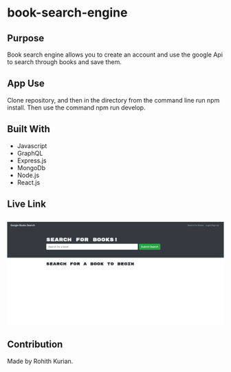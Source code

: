 # book-search-engine

## Purpose
Book search engine allows you to create an account and use the google Api to search through books and save them. 

## App Use
Clone repository, and then in the directory from the command line run npm install. Then use the command npm run develop. 

## Built With
* Javascript
* GraphQL
* Express.js
* MongoDb
* Node.js
* React.js

## Live Link


##
![alt text](./client/public/readmePNG.png)

## Contribution
Made by Rohith Kurian. 